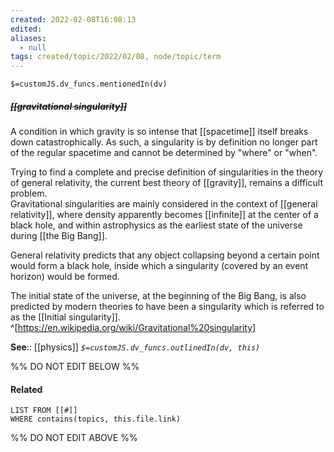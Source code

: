 ```yaml
---
created: 2022-02-08T16:08:13 
edited: 
aliases:
  - null
tags: created/topic/2022/02/08, node/topic/term
---
```

`$=customJS.dv_funcs.mentionedIn(dv)`

##### <s class="topic-title">[[gravitational singularity]]</s>

A condition in which gravity is so intense that [[spacetime]] itself breaks down catastrophically.  As such, a singularity is by definition no longer part of the regular spacetime and cannot be determined by "where" or "when".

Trying to find a complete and precise definition of singularities in the theory of general relativity, the current best theory of [[gravity]], remains a difficult problem.  
Gravitational singularities are mainly considered in the context of [[general relativity]], where density apparently becomes [[infinite]] at the center of a black hole, and within astrophysics as the earliest state of the universe during [[the Big Bang]].

General relativity predicts that any object collapsing beyond a certain point would form a black hole, inside which a singularity (covered by an event horizon) would be formed. 

The initial state of the universe, at the beginning of the Big Bang, is also predicted by modern theories to have been a singularity which is referred to as the [[Initial singularity]]. 
^[https://en.wikipedia.org/wiki/Gravitational%20singularity]

**See**:: [[physics]]
*`$=customJS.dv_funcs.outlinedIn(dv, this)`*

%% DO NOT EDIT BELOW %%

#### Related 

```dataview
LIST FROM [[#]]
WHERE contains(topics, this.file.link)
```
%% DO NOT EDIT ABOVE %%
